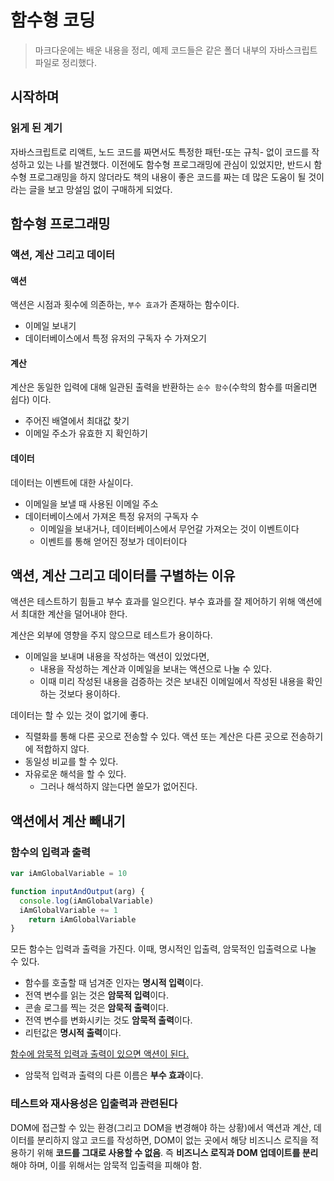 # 함수형 코딩

> 마크다운에는 배운 내용을 정리, 예제 코드들은 같은 폴더 내부의 자바스크립트 파일로 정리했다.



## 시작하며

### 읽게 된 계기

자바스크립트로 리액트, 노드 코드를 짜면서도 특정한 패턴-또는 규칙- 없이 코드를 작성하고 있는 나를 발견했다. 이전에도 함수형 프로그래밍에 관심이 있었지만, 반드시 함수형 프로그래밍을 하지 않더라도 책의 내용이 좋은 코드를 짜는 데 많은 도움이 될 것이라는 글을 보고 망설임 없이 구매하게 되었다.



## 함수형 프로그래밍

### 액션, 계산 그리고 데이터

#### 액션

액션은 시점과 횟수에 의존하는, `부수 효과`가 존재하는 함수이다.

- 이메일 보내기
- 데이터베이스에서 특정 유저의 구독자 수 가져오기

#### 계산

계산은 동일한 입력에 대해 일관된 출력을 반환하는 `순수 함수`(수학의 함수를 떠올리면 쉽다) 이다.

- 주어진 배열에서 최대값 찾기
- 이메일 주소가 유효한 지 확인하기

#### 데이터

데이터는 이벤트에 대한 사실이다.

- 이메일을 보낼 때 사용된 이메일 주소
- 데이터베이스에서 가져온 특정 유저의 구독자 수
  - 이메일을 보내거나, 데이터베이스에서 무언갈 가져오는 것이 이벤트이다
  - 이벤트를 통해 얻어진 정보가 데이터이다



## 액션, 계산 그리고 데이터를 구별하는 이유

액션은 테스트하기 힘들고 부수 효과를 일으킨다. 부수 효과를 잘 제어하기 위해 액션에서 최대한 계산을 덜어내야 한다.

계산은 외부에 영향을 주지 않으므로 테스트가 용이하다.

- 이메일을 보내며 내용을 작성하는 액션이 있었다면,
  - 내용을 작성하는 계산과 이메일을 보내는 액션으로 나눌 수 있다.
  - 이때 미리 작성된 내용을 검증하는 것은 보내진 이메일에서 작성된 내용을 확인하는 것보다 용이하다.

데이터는 할 수 있는 것이 없기에 좋다.

- 직렬화를 통해 다른 곳으로 전송할 수 있다. 액션 또는 계산은 다른 곳으로 전송하기에 적합하지 않다.
- 동일성 비교를 할 수 있다.
- 자유로운 해석을 할 수 있다.
  - 그러나 해석하지 않는다면 쓸모가 없어진다.



## 액션에서 계산 빼내기

### 함수의 입력과 출력

```js
var iAmGlobalVariable = 10

function inputAndOutput(arg) {
  console.log(iAmGlobalVariable)
  iAmGlobalVariable += 1
 	return iAmGlobalVariable
}
```

모든 함수는 입력과 출력을 가진다. 이때, 명시적인 입출력, 암묵적인 입출력으로 나눌 수 있다.

- 함수를 호출할 때 넘겨준 인자는 **명시적 입력**이다.
- 전역 변수를 읽는 것은 **암묵적 입력**이다.
- 콘솔 로그를 찍는 것은 **암묵적 출력**이다.
- 전역 변수를 변화시키는 것도 **암묵적 출력**이다.
- 리턴값은 **명시적 출력**이다.



<u>함수에 암묵적 입력과 출력이 있으면 액션이 된다.</u>

- 암묵적 입력과 출력의 다른 이름은 **부수 효과**이다.



### 테스트와 재사용성은 입출력과 관련된다

DOM에 접근할 수 있는 환경(그리고 DOM을 변경해야 하는 상황)에서 액션과 계산, 데이터를 분리하지 않고 코드를 작성하면, DOM이 없는 곳에서 해당 비즈니스 로직을 적용하기 위해 **코드를 그대로 사용할 수 없음**. 즉 **비즈니스 로직과 DOM 업데이트를 분리**해야 하며, 이를 위해서는 암묵적 입출력을 피해야 함.



